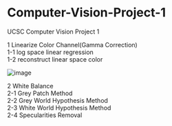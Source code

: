 # Computer-Vision-Project-1
UCSC Computer Vision Project 1

1 Linearize Color Channel(Gamma Correction)<br>
1-1 log space linear regression<br>
1-2 reconstruct linear space color

![image](/result/lrr.jpg?raw=true)

2 White Balance<br>
2-1 Grey Patch Method<br>
2-2 Grey World Hypothesis Method<br>
2-3 White World Hypothesis Method<br>
2-4 Specularities Removal
